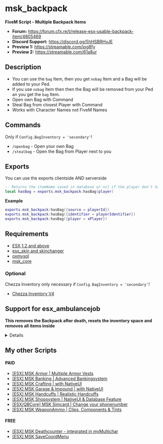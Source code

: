 # msk_backpack
**FiveM Script - Multiple Backpack Items**

* **Forum:** https://forum.cfx.re/t/release-esx-usable-backpack-item/4805469
* **Discord Support:** https://discord.gg/5hHSBRHvJE
* **Preview 1:** https://streamable.com/iog8fy
* **Preview 2:** https://streamable.com/61a8ur

## Description
* You can use the `bag` Item, then you get `nobag` Item and a Bag will be added to your Ped.
* If you use `nobag` Item then then the Bag will be removed from your Ped an you get the `bag` Item.
* Open own Bag with Command
* Steal Bag from closest Player with Command
* Works with Character Names not FiveM Names

## Commands
Only if `Config.BagInventory = 'secondary'`!
* `/openbag` - Open your own Bag
* `/stealbag` - Open the Bag from Player next to you

## Exports
You can use the exports clientside AND serverside
```lua
-- Returns the itemName saved in database or nil if the player don't has a Bag
local hasBag = exports.msk_backpack:hasBag(player)
```
**Example**
```lua
exports.msk_backpack:hasBag({source = playerId})
exports.msk_backpack:hasBag({identifier = playerIdentifier})
exports.msk_backpack:hasBag({player = xPlayer})
```

## Requirements
* [ESX 1.2 and above](https://github.com/esx-framework/esx_core)
* [esx_skin and skinchanger](https://github.com/esx-framework/esx_core)
* [oxmysql](https://github.com/overextended/oxmysql)
* [msk_core](https://github.com/MSK-Scripts/msk_core)

### Optional
Chezza Inventory only necessary if `Config.BagInventory = 'secondary'`!

* [Chezza Inventory V4](https://forum.cfx.re/t/paid-release-chezzas-inventory-esx/2040417)

## Support for esx_ambulancejob

**This removes the Backpack after death, resets the inventory space and removes all items inside**

<details> 

Go to `/client/main.lua` and search for `function RespawnPed(ped, coords, heading)`.

Replace the function with this code:
```lua
function RespawnPed(ped, coords, heading, isDied)
  SetEntityCoordsNoOffset(ped, coords.x, coords.y, coords.z, false, false, false)
  NetworkResurrectLocalPlayer(coords.x, coords.y, coords.z, heading, true, false)
  SetPlayerInvincible(ped, false)
  ClearPedBloodDamage(ped)

  TriggerServerEvent('esx:onPlayerSpawn')
  TriggerEvent('esx:onPlayerSpawn')
  TriggerEvent('playerSpawned')

  if isDied then
		TriggerServerEvent('msk_backpack:setDeathStatus', true)
	end
end
```
Above this you find: `function RemoveItemsAfterRPDeath()`.

Search for: `RespawnPed(PlayerPedId(), RespawnCoords, ClosestHospital.heading)`

Replace it with this: `RespawnPed(PlayerPedId(), RespawnCoords, ClosestHospital.heading, true)`
</details>

## My other Scripts
#### PAID
* [[ESX] MSK Armor | Multiple Armor Vests](https://forum.cfx.re/t/release-esx-armor-script-usable-armor-vests-status-will-be-saved-in-database-and-restore-after-relog/4812243)
* [[ESX] MSK Banking | Advanced Bankingsystem](https://forum.cfx.re/t/esx-msk-bankingsystem-with-nativeui/4859560)
* [[ESX] MSK Crafting | with NativeUI](https://forum.cfx.re/t/esx-msk-crafting-with-nativeui/4898261)
* [[ESX] MSK Garage & Impound | with NativeUI](https://forum.cfx.re/t/esx-msk-garage-and-impound-with-nativeui/4947059)
* [[ESX] MSK Handcuffs | Realistic Handcuffs](https://forum.cfx.re/t/esx-msk-handcuffs-realistic-handcuffs/4885324)
* [[ESX] MSK Shopsystem | NativeUI & Database Feature](https://forum.cfx.re/t/release-esx-msk-shopsystem-nativeui-database-feature/4853593)
* [[ESX/QBCore] MSK Simcard | Change your phonenumber](https://forum.cfx.re/t/release-esx-qbcore-usable-simcard/4847008)
* [[ESX] MSK WeaponAmmo | Clips, Components & Tints](https://forum.cfx.re/t/release-esx-weapon-ammunition-with-clips-components-tints/4793783)
#### FREE
* [[ESX] MSK Deathcounter - integrated in myMultichar](https://forum.cfx.re/t/release-esx-msk-deathcounter-integrated-in-mymultichar/4863428)
* [[ESX] MSK SaveCoordMenu](https://forum.cfx.re/t/esx-msk-savecoordmenu/4898218)
